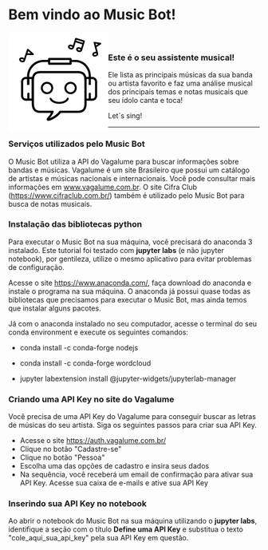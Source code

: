 # Bem vindo ao Music Bot!

<img style="float: left;" src="music_bot.png">
<br>

### Este é o seu assistente musical!

<p>Ele lista as principais músicas da sua banda ou artista favorito e faz uma análise musical dos principais temas e notas musicais que seu ídolo canta e toca! 
<p>Let´s sing!

____

### Serviços utilizados pelo Music Bot

O Music Bot utiliza a API do Vagalume para buscar informações sobre bandas e músicas. Vagalume é um site Brasileiro que possui um catálogo de artistas e músicas nacionais e internacionais. Você pode consultar mais informações em www.vagalume.com.br. O site Cifra Club (https://www.cifraclub.com.br/) também é utilizado pelo Music Bot para busca de notas musicais. 

### Instalação das bibliotecas python

Para executar o Music Bot na sua máquina, você precisará do anaconda 3 instalado. Este tutorial foi testado com **jupyter labs** (e não jupyter notebook), por gentileza, utilize o mesmo aplicativo para evitar problemas de configuração.

Acesse o site https://www.anaconda.com/, faça download do anaconda e instale o programa na sua máquina. O anaconda já possui quase todas as bibliotecas que precisamos para executar o Music Bot, mas ainda temos que instalar alguns pacotes. 

<p>Já com o anaconda instalado no seu computador, acesse o terminal do seu conda environment e execute os seguintes comandos:
  
- conda install -c conda-forge nodejs

- conda install -c conda-forge wordcloud

- jupyter labextension install @jupyter-widgets/jupyterlab-manager

### Criando uma API Key no site do Vagalume
Você precisa de uma API Key do Vagalume para conseguir buscar as letras de músicas do seu artista. Siga os seguintes passos para criar sua API Key.

- Acesse o site https://auth.vagalume.com.br/
- Clique no botão "Cadastre-se"
- Clique no botão "Pessoa"
- Escolha uma das opções de cadastro e insira seus dados
- Na sequência, você receberá um email de confirmação para ativar sua API Key. Acesse sua caixa de e-mails e ative sua API Key

### Inserindo sua API Key no notebook
Ao abrir o notebook do Music Bot na sua máquina utilizando o **jupyter labs**, identifique a seção com o título **Define uma API Key** e substitua o texto "cole_aqui_sua_api_key" pela sua API Key em questão.

